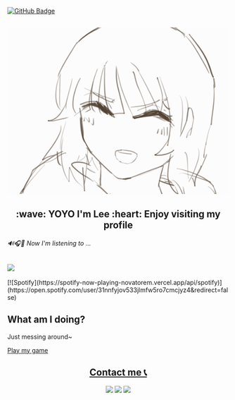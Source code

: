 
<a href="https://github.com/CharliezXx?tab=followers" target="_blank" align="middle"><img src="https://img.shields.io/github/followers/CharliezXx?label=Followers&style=social" alt="GitHub Badge"></a>

##
<p align = "middle"> <img src ="Animation2.gif"></p>


 
<p align="middle">
  <h2 align="middle">:wave: YOYO I'm Lee :heart: Enjoy visiting my profile<br></h2>	  
</p>
   


 ###### 🔊🎧🎵 Now I'm listening to ...<br>
<a herf = "https://spotify-now-playing-novatorem.vercel.app/api/spotify"> <img src ="https://open.spotify.com/user/31nnfyjov533jlmfw5ro7cmcjyz4&redirect=false"> </a>

<p align="midddle">[![Spotify](https://spotify-now-playing-novatorem.vercel.app/api/spotify)](https://open.spotify.com/user/31nnfyjov533jlmfw5ro7cmcjyz4&redirect=false)</p>		


## What am I doing?
Just messing around~	

<a href="https://sharemygame.com/@Abyzz/project-boost">Play my game

	
<p>
	<h2 align="middle">Contact me 📞</h2>
</p>

<p align="middle">
<a href="https://www.facebook.com/NahhhLeo/" target="_blank"><img src="https://img.shields.io/badge/Facebook-1877F2?style=for-the-badge&logo=facebook&logoColor=white"></a>
<a href="https://twitter.com/chhharliex" target="_blank"><img src="https://img.shields.io/badge/Twitter-1DA1F2?style=for-the-badge&logo=twitter&logoColor=white"></a>
<a href="https://discordapp.com/users/852606416526901279" target="_blank"><img src="https://img.shields.io/badge/Discord-5865F2?style=for-the-badge&logo=discord&logoColor=white"></a>
</p>







    
<!--
**CharliezXx/CharliezXx** is a ✨ _special_ ✨ repository because its `README.md` (this file) appears on your GitHub profile.
![Visitor Count](https://profile-counter.glitch.me/CharliezXx/count.svg)
Here are some ideas to get you started:

- 🔭 I’m currently working on ...
- 🌱 I’m currently learning ...
- 👯 I’m looking to collaborate on ...
- 🤔 I’m looking for help with ...
- 💬 Ask me about ...
- 📫 How to reach me: ...
- 😄 Pronouns: ...
- ⚡ Fun fact: ...
--> 
